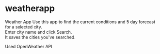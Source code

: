 # weatherapp
Weather App
Use this app to find the current conditions and 5 day forecast for a selected city. 
<br>
Enter city name and click Search.
<br>
It saves the cities you've searched. 

Used OpenWeather API
